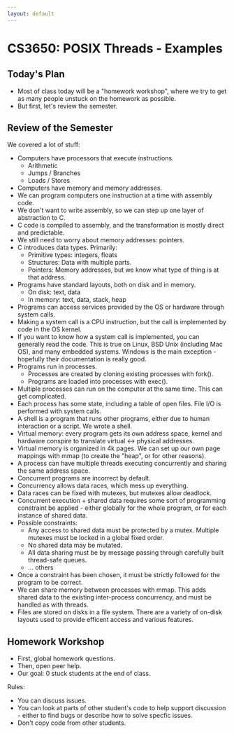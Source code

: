 ```yaml
---
layout: default
---
```


# CS3650: POSIX Threads - Examples

## Today's Plan

 - Most of class today will be a "homework workshop", where we
   try to get as many people unstuck on the homework as possible.
 - But first, let's review the semester.
 
## Review of the Semester

We covered a lot of stuff:

 * Computers have processors that execute instructions.
   * Arithmetic
   * Jumps / Branches
   * Loads / Stores
 * Computers have memory and memory addresses.
 * We can program computers one instruction at a time with
   assembly code.
 * We don't want to write assembly, so we can step up one
   layer of abstraction to C. 
 * C code is compiled to assembly, and the transformation
   is mostly direct and predictable.
 * We still need to worry about memory addresses: pointers.
 * C introduces data types. Primarily:
   * Primitive types: integers, floats
   * Structures: Data with multiple parts.
   * Pointers: Memory addresses, but we know what type of
     thing is at that address.
 * Programs have standard layouts, both on disk and in
   memory.
    * On disk: text, data
    * In memory: text, data, stack, heap
 * Programs can access services provided by the OS or hardware through
   system calls.
 * Making a system call is a CPU instruction, but the call is implemented
   by code in the OS kernel.
 * If you want to know how a system call is implemented, you can generally
   read the code. This is true on Linux, BSD Unix (including Mac OS), and
   many embedded systems. Windows is the main exception - hopefully their
   documentation is really good.
 * Programs run in processes. 
   * Processes are created by cloning existing processes with fork().
   * Programs are loaded into processes with exec().
 * Multiple processes can run on the computer at the same time. This
   can get complicated.
 * Each process has some state, including a table of open files. File
   I/O is performed with system calls.
 * A shell is a program that runs other programs, either due to human
   interaction or a script. We wrote a shell.
 * Virtual memory: every program gets its own address space,
   kernel and hardware conspire to translate virtual <-> physical
   addresses.
 * Virtual memory is organized in 4k pages. We can set up our own
   page mappings with mmap (to create the "heap", or for other reasons).
 * A process can have multiple threads executing concurrently and sharing
   the same address space.
 * Concurrent programs are incorrect by default.
 * Concurrency allows data races, which mess up everything.
 * Data races can be fixed with mutexes, but mutexes allow deadlock.
 * Concurrent execution + shared data requires some sort of programming
   constraint be applied - either globally for the whole program, or for
   each instance of shared data.
 * Possible constraints:
   * Any access to shared data must be protected by a mutex. Multiple
     mutexes must be locked in a global fixed order.
   * No shared data may be mutated.
   * All data sharing must be by message passing through carefully built
     thread-safe queues.
   * ... others
 * Once a constraint has been chosen, it must be strictly followed for
   the program to be correct.
 * We can share memory between processes with mmap. This adds shared data
   to the existing inter-process concurrency, and must be handled as with
   threads.
 * Files are stored on disks in a file system. There are a variety of
   on-disk layouts used to provide efficent access and various features.

## Homework Workshop

 * First, global homework questions.
 * Then, open peer help.
 * Our goal: 0 stuck students at the end of class.

Rules:

 * You can discuss issues.
 * You can look at parts of other student's code to help support
   discussion - either to find bugs or describe how to solve 
   specfic issues.
 * Don't copy code from other students.



